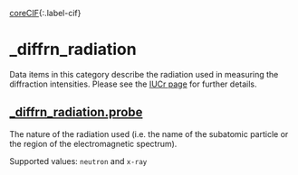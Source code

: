 [0]: #
[1]: https://www.iucr.org/resources/cif/dictionaries/browse/cif_core
[2]: https://www.iucr.org/resources/cif/dictionaries/browse/cif_pd

[coreCIF][1]{:.label-cif}

# \_diffrn_radiation

Data items in this category describe the radiation used in measuring the diffraction intensities. Please see the [IUCr page](https://www.iucr.org/resources/cif/dictionaries/browse/cif_pd) for further details.

## [\_diffrn_radiation.probe](https://www.iucr.org/resources/cif/dictionaries/browse/cif_pd)

The nature of the radiation used (i.e. the name of the subatomic particle or the region of the electromagnetic spectrum).

Supported values: `neutron` and `x-ray`
